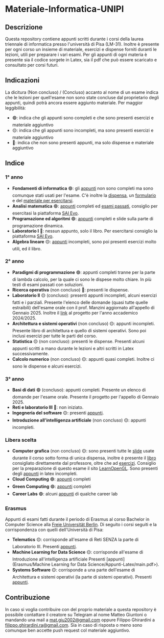 # Materiale-Informatica-UNIPI

## Descrizione

Questa repository contiene appunti scritti durante i corsi della laurea triennale di informatica presso l'università di Pisa (LM-31). Inoltre è presente per ogni corso un insieme di materiale, esercizi e dispense forniti duranti le lezioni, utili per preparare i vari esami.
Per gli appunti di ogni materia è presente sia il codice sorgete in Latex, sia il pdf che può essere scaricato e consultato per corsi futuri.

## Indicazioni

La dicitura (Non concluso) / (Concluso) accanto al nome di un esame indica che le lezioni per quell'esame non sono state concluse dal proprietario degli appunti, quindi potrà ancora essere aggiunto materiale.
Per maggior leggibilità:

- 🟢: indica che gli appunti sono completi e che sono presenti esercizi e materiale aggiuntivo
- 🟡: indica che gli appunti sono incompleti, ma sono presenti esercizi e materiale aggiuntivo
- 🔴: indica che non sono presenti appunti, ma solo dispense e materiale aggiuntivo

## Indice

### 1° anno

- **Fondamenti di informatica** 🟢: gli [appunti](<1° Anno Informatica/Fondamenti di informatica (Concluso)/Appunti-Latex/main.pdf>) non sono completi ma sono comunque stati usati per l'esame. C'è inoltre la [dispensa](<1° Anno Informatica/Fondamenti di informatica (Concluso)/Fondamenti di informatica.pdf>), un [formulario](<1° Anno Informatica/Fondamenti di informatica (Concluso)/Insiemi Relazioni e Logica - Formulario.pdf>) e del [materiale per esercitarsi](<1° Anno Informatica/Fondamenti di informatica (Concluso)/Esercizi>).
- **Analisi matematica** 🟢: [appunti](<1° Anno Informatica/Analisi Matematica (Concluso)/Appunti-Latex/main.pdf>) completi ed [esami passati](<1° Anno Informatica/Analisi Matematica (Concluso)/Esercizi>), consiglio per esercitasi la piattaforma [SAI Evo](https://evo.di.unipi.it).
- **Programazione ed algoritmi** 🟢: [appunti](<1° Anno Informatica/Programmazione ed Algoritmica (Concluso)/Appunti-Latex/main.pdf>) completi e slide sulla parte di programazione dinamica.
- **Laboratorio I** 🔴: nessun appunto, solo il libro. Per esercitarsi consiglio la piattaforma [SAI Evo](https://evo.di.unipi.it).
- **Algebra lineare** 🟡: [appunti](<1° Anno Informatica/Algebra lineare (Conclusa)/Appunti-latex/main.pdf>) incompleti, sono poi presenti esercizi molto utili, ed il libro.

### 2° anno

- **Paradigmi di programmazione** 🟢: appunti completi tranne per la parte di lambda calcolo, per la quale ci sono le dispese molto chiare. In più testi di esami passati con soluzioni.
- **Ricerca operativa** (non concluso) 🔴: presenti le dispense.
- **Laboratorio II** 🟡 (concluso): presenti appunti incompleti, alcuni esercizi fatti e i parziali. Presente l'elenco delle domande (quasi tutte quelle estraibili) dell'esame orale con il prof. Manzini aggiornato all'appello di Gennaio 2025. Inoltre il [link](https://github.com/filoghira/labIIproject) al progetto per l'anno accademico 2024/2025.
- **Architettura e sistemi operativi** (non concluso) 🟡: appunti incompleti. Presente libro di architettura e quello di sistemi operativi. Sono poi inclusi esercizi per tutte le parti del corso.
- **Statistica** 🟡 (non concluso): presenti le dispense. Presenti alcuni appunti scritti a mano durante le lezioni e altri scritti in Latex successivamente.
- **Calcolo numerico** (non concluso) 🟡: appunti quasi completi. Inoltre ci sono le dispense e alcuni esercizi.

### 3° anno

- **Basi di dati** 🟢 (concluso): appunti completi. Presente un elenco di domande per l'esame orale. Presente il progetto per l'appello di Gennaio 2025.
- **Reti e laboratorio III** 🔴: non iniziato.
- **Ingegneria del software** 🟡: presenti [appunti](<3° Anno Informatica/Ingegneria del Software (Concluso)/Appunti latex/main.pdf>).
- **Introduzione all'intelligenza artificiale** (non concluso) 🟡: appunti incompleti.

### Libera scelta

- **Computer grafica** (non concluso) 🟡: sono presenti tutte le [slide](<Libera Scelta/Computer Grafica (Non concluso)/Slide.pdf>) usate durante il corso sotto forma di unica dispensa, inoltre è presente il [libro](<Libera Scelta/Computer Grafica (Non concluso)/dispense_2023.pdf>) consigliato direttamente dal professore, oltre che ad [esercizi](<Libera Scelta/Computer Grafica (Non concluso)/Esercizi>). Consiglio per la preparazione di questo esame il sito [LearnOpenGL](https://learnopengl.com). Sono presenti degli [appunti](<Libera Scelta/Computer Grafica (Non concluso)/Appunti latex/main.pdf>) in latex incompleti.
- **Cloud Computing** 🟢: [appunti](<Libera Scelta/Cloud Computing (Concluso)/Appunti Latex/main.pdf>) completi
- **Green Computing** 🟢: [appunti](<Libera Scelta/Green Computing (Concluso)/Appunti Latex/main.pdf>) completi
- **Career Labs** 🟢: alcuni [appunti](<Libera Scelta/Career Labs>) di qualche career lab

### Erasmus

Appunti di esami fatti durante il periodo di Erasmus al corso Bachelor in Computer Science alla [Freie Universität Berlin](https://www.fu-berlin.de/en/index.html). Di seguito i corsi seguiti e la corrispondenza con quelli dell'Università di Pisa:

- **Telematics** 🟡: corrisponde all'esame di Reti SENZA la parte di Laboratorio III. Presenti [appunti](Erasmus/Telematics/Appunti-Latex/main.pdf).
- **Machine Learning for Data Science** 🟡: corrisponde all'esame di Introduzione all'intelligenza artificiale Presenti [appunti](Erasmus/Machine Learning for Data Science/Appunti-Latex/main.pdf>).
- **Systems Software** 🟡: corrisponde a una parte dell'esame di Architettura e sistemi operativi (la parte di sistemi operativi). Presenti [appunti](<Erasmus/Systems Software/Appunti-Latex/main.pdf>).

## Contribuzione

In caso si voglia contribuire con del proprio materiale a questa repository è possibile contattare il creatore su Telegram al nome Matteo Giuntoni o mandando una mail a mat.giu2002@gmail.com oppure Filippo Ghirardini a filippo.ghirardini.ra@gmail.com. Sia in caso di risposta o meno sono comunque ben accette push request col materiale aggiuntivo.
